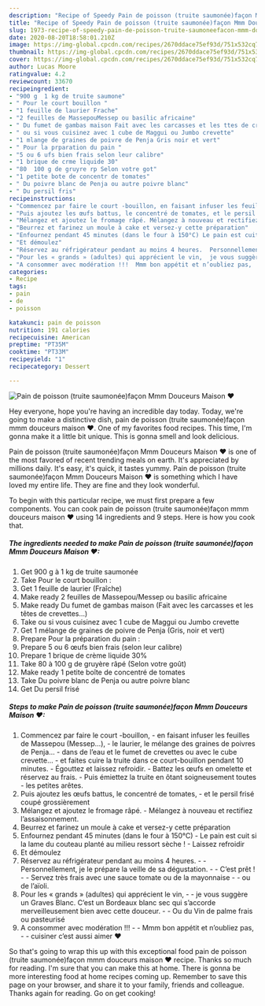 ```yaml
---
description: "Recipe of Speedy Pain de poisson (truite saumonée)façon Mmm Douceurs Maison ♥"
title: "Recipe of Speedy Pain de poisson (truite saumonée)façon Mmm Douceurs Maison ♥"
slug: 1973-recipe-of-speedy-pain-de-poisson-truite-saumoneefacon-mmm-douceurs-maison
date: 2020-08-20T18:58:01.210Z
image: https://img-global.cpcdn.com/recipes/2670ddace75ef93d/751x532cq70/pain-de-poisson-truite-saumoneefacon-mmm-douceurs-maison-♥-photo-principale-de-la-recette.jpg
thumbnail: https://img-global.cpcdn.com/recipes/2670ddace75ef93d/751x532cq70/pain-de-poisson-truite-saumoneefacon-mmm-douceurs-maison-♥-photo-principale-de-la-recette.jpg
cover: https://img-global.cpcdn.com/recipes/2670ddace75ef93d/751x532cq70/pain-de-poisson-truite-saumoneefacon-mmm-douceurs-maison-♥-photo-principale-de-la-recette.jpg
author: Lucas Moore
ratingvalue: 4.2
reviewcount: 33670
recipeingredient:
- "900 g  1 kg de truite saumone"
- " Pour le court bouillon "
- "1 feuille de laurier Frache"
- "2 feuilles de MassepouMessep ou basilic africaine"
- " Du fumet de gambas maison Fait avec les carcasses et les ttes de crevettes"
- " ou si vous cuisinez avec 1 cube de Maggui ou Jumbo crevette"
- "1 mlange de graines de poivre de Penja Gris noir et vert"
- " Pour la prparation du pain "
- "5 ou 6 ufs bien frais selon leur calibre"
- "1 brique de crme liquide 30"
- "80  100 g de gruyre rp Selon votre got"
- "1 petite bote de concentr de tomates"
- " Du poivre blanc de Penja ou autre poivre blanc"
- " Du persil fris"
recipeinstructions:
- "Commencez par faire le court -bouillon, en faisant infuser les feuilles de Massepou (Messep…), le laurier, le mélange des graines de poivres de Penja… dans de l’eau et le fumet de crevettes ou avec le cube crevette… et faites cuire la truite dans ce court-bouillon pendant 10 minutes. Égouttez et laissez refroidir. Battez les œufs en omelette et réservez au frais. Puis émiettez la truite en ôtant soigneusement toutes les petites arêtes."
- "Puis ajoutez les œufs battus, le concentré de tomates, et le persil frisé coupé grossièrement"
- "Mélangez et ajoutez le fromage râpé. Mélangez à nouveau et rectifiez l’assaisonnement."
- "Beurrez et farinez un moule à cake et versez-y cette préparation"
- "Enfournez pendant 45 minutes (dans le four à 150°C) Le pain est cuit si la lame du couteau planté au milieu ressort sèche ! Laissez refroidir"
- "Et démoulez"
- "Réservez au réfrigérateur pendant au moins 4 heures.  Personnellement, je le prépare la veille de sa dégustation.  C’est prêt !  Servez très frais avec une sauce tomate ou de la mayonnaise  ou de l’aïoli."
- "Pour les « grands » (adultes) qui apprécient le vin,  je vous suggère un Graves Blanc. C’est un Bordeaux blanc sec qui s’accorde merveilleusement bien avec cette douceur.  Ou du Vin de palme frais ou pasteurisé"
- "A consommer avec modération !!!  Mmm bon appétit et n’oubliez pas,  cuisiner c’est aussi aimer ♥"
categories:
- Recipe
tags:
- pain
- de
- poisson

katakunci: pain de poisson 
nutrition: 191 calories
recipecuisine: American
preptime: "PT35M"
cooktime: "PT33M"
recipeyield: "1"
recipecategory: Dessert

---
```



![Pain de poisson (truite saumonée)façon Mmm Douceurs Maison ♥](https://img-global.cpcdn.com/recipes/2670ddace75ef93d/751x532cq70/pain-de-poisson-truite-saumoneefacon-mmm-douceurs-maison-♥-photo-principale-de-la-recette.jpg)

Hey everyone, hope you're having an incredible day today. Today, we're going to make a distinctive dish, pain de poisson (truite saumonée)façon mmm douceurs maison ♥. One of my favorites food recipes. This time, I'm gonna make it a little bit unique. This is gonna smell and look delicious.



Pain de poisson (truite saumonée)façon Mmm Douceurs Maison ♥ is one of the most favored of recent trending meals on earth. It's appreciated by millions daily. It's easy, it's quick, it tastes yummy. Pain de poisson (truite saumonée)façon Mmm Douceurs Maison ♥ is something which I have loved my entire life. They are fine and they look wonderful.


To begin with this particular recipe, we must first prepare a few components. You can cook pain de poisson (truite saumonée)façon mmm douceurs maison ♥ using 14 ingredients and 9 steps. Here is how you cook that.

<!--inarticleads1-->

##### The ingredients needed to make Pain de poisson (truite saumonée)façon Mmm Douceurs Maison ♥:

1. Get 900 g à 1 kg de truite saumonée
1. Take  Pour le court bouillon :
1. Get 1 feuille de laurier (Fraîche)
1. Make ready 2 feuilles de Massepou/Messep ou basilic africaine
1. Make ready  Du fumet de gambas maison (Fait avec les carcasses et les têtes de crevettes…)
1. Take  ou si vous cuisinez avec 1 cube de Maggui ou Jumbo crevette
1. Get 1 mélange de graines de poivre de Penja (Gris, noir et vert)
1. Prepare  Pour la préparation du pain :
1. Prepare 5 ou 6 œufs bien frais (selon leur calibre)
1. Prepare 1 brique de crème liquide 30%
1. Take 80 à 100 g de gruyère râpé (Selon votre goût)
1. Make ready 1 petite boîte de concentré de tomates
1. Take  Du poivre blanc de Penja ou autre poivre blanc
1. Get  Du persil frisé




<!--inarticleads2-->

##### Steps to make Pain de poisson (truite saumonée)façon Mmm Douceurs Maison ♥:

1. Commencez par faire le court -bouillon, - en faisant infuser les feuilles de Massepou (Messep…), - le laurier, le mélange des graines de poivres de Penja… - dans de l’eau et le fumet de crevettes ou avec le cube crevette… - et faites cuire la truite dans ce court-bouillon pendant 10 minutes. - Égouttez et laissez refroidir. - Battez les œufs en omelette et réservez au frais. - Puis émiettez la truite en ôtant soigneusement toutes - les petites arêtes.
1. Puis ajoutez les œufs battus, le concentré de tomates, - et le persil frisé coupé grossièrement
1. Mélangez et ajoutez le fromage râpé. - Mélangez à nouveau et rectifiez l’assaisonnement.
1. Beurrez et farinez un moule à cake et versez-y cette préparation
1. Enfournez pendant 45 minutes (dans le four à 150°C) - Le pain est cuit si la lame du couteau planté au milieu ressort sèche ! - Laissez refroidir
1. Et démoulez
1. Réservez au réfrigérateur pendant au moins 4 heures. -  - Personnellement, je le prépare la veille de sa dégustation. -  - C’est prêt ! -  - Servez très frais avec une sauce tomate ou de la mayonnaise -  - ou de l’aïoli.
1. Pour les « grands » (adultes) qui apprécient le vin, -  - je vous suggère un Graves Blanc. C’est un Bordeaux blanc sec qui s’accorde merveilleusement bien avec cette douceur. -  - Ou du Vin de palme frais ou pasteurisé
1. A consommer avec modération !!! -  - Mmm bon appétit et n’oubliez pas, -  - cuisiner c’est aussi aimer ♥




So that's going to wrap this up with this exceptional food pain de poisson (truite saumonée)façon mmm douceurs maison ♥ recipe. Thanks so much for reading. I'm sure that you can make this at home. There is gonna be more interesting food at home recipes coming up. Remember to save this page on your browser, and share it to your family, friends and colleague. Thanks again for reading. Go on get cooking!
